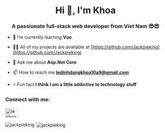 <h1 align="center">Hi 👋, I'm Khoa</h1>
<h3 align="center">A passionate full-stack web developer from Viet Nam 😎😎</h3>

- 🌱 I’m currently learning **Vue**

- 👨‍💻 All of my projects are available at [https://github.com/Jackpieking](https://github.com/Jackpieking)

- 💬 Ask me about **Asp.Net Core**

- 📫 How to reach me **ledinhdangkhoa10a9@gmail.com**

- ⚡ Fun fact **I think I am a little addictive to technology stuff**

<h3 align="left">Connect with me:</h3>
<p align="left">
<a href="https://fb.com/lê khoa" target="blank"><img align="center" src="https://raw.githubusercontent.com/rahuldkjain/github-profile-readme-generator/master/src/images/icons/Social/facebook.svg" alt="lê khoa" height="30" width="40" /></a>
</p>

<p><img align="left" src="https://github-readme-stats.vercel.app/api/top-langs?username=jackpieking&show_icons=true&locale=en&layout=compact" alt="jackpieking" /></p>

<p>&nbsp;<img align="center" src="https://github-readme-stats.vercel.app/api?username=jackpieking&show_icons=true&locale=en" alt="jackpieking" /></p>
